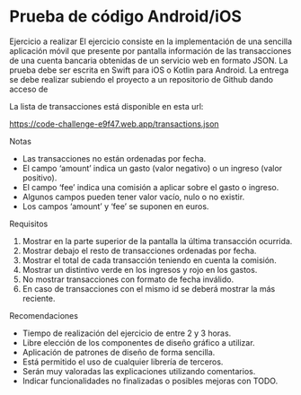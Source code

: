 # Prueba de código Android/iOS 
Ejercicio a realizar
El ejercicio consiste en la implementación de una sencilla aplicación móvil que presente por pantalla información de las transacciones de una cuenta bancaria obtenidas de un servicio web en formato JSON.
La prueba debe ser escrita en Swift para iOS o Kotlin para Android.
La entrega se debe realizar subiendo el proyecto a un repositorio de Github dando acceso de

La lista de transacciones está disponible en esta url:

https://code-challenge-e9f47.web.app/transactions.json

Notas
- Las transacciones no están ordenadas por fecha.
- El campo ‘amount’ indica un gasto (valor negativo) o un ingreso (valor positivo).
- El campo ‘fee’ indica una comisión a aplicar sobre el gasto o ingreso.
- Algunos campos pueden tener valor vacío, nulo o no existir.
- Los campos ‘amount’ y ‘fee’ se suponen en euros.


Requisitos
1. Mostrar en la parte superior de la pantalla la última transacción ocurrida.
2. Mostrar debajo el resto de transacciones ordenadas por fecha.
3. Mostrar el total de cada transacción teniendo en cuenta la comisión.
4. Mostrar un distintivo verde en los ingresos y rojo en los gastos.
5. No mostrar transacciones con formato de fecha inválido.
6. En caso de transacciones con el mismo id se deberá mostrar la más reciente.


Recomendaciones
- Tiempo de realización del ejercicio de entre 2 y 3 horas.
- Libre elección de los componentes de diseño gráfico a utilizar.
- Aplicación de patrones de diseño de forma sencilla.
- Está permitido el uso de cualquier librería de terceros.
- Serán muy valoradas las explicaciones utilizando comentarios.
- Indicar funcionalidades no finalizadas o posibles mejoras con TODO.
